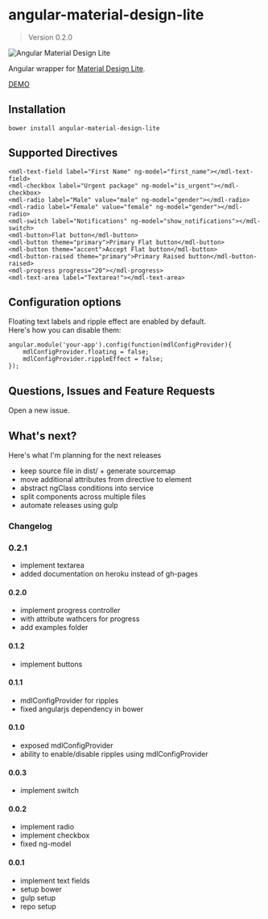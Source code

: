 # angular-material-design-lite
> Version 0.2.0

![Angular Material Design Lite](http://i.imgur.com/SI4Nmb3.png)

Angular wrapper for [Material Design Lite](http://getmdl.io).


[DEMO](http://jadjoubran.github.io/angular-material-design-lite/)


## Installation

`bower install angular-material-design-lite`


## Supported Directives

`<mdl-text-field label="First Name" ng-model="first_name"></mdl-text-field>`  
`<mdl-checkbox label="Urgent package" ng-model="is_urgent"></mdl-checkbox>`  
`<mdl-radio label="Male" value="male" ng-model="gender"></mdl-radio>`  
`<mdl-radio label="Female" value="female" ng-model="gender"></mdl-radio>`  
`<mdl-switch label="Notifications" ng-model="show_notifications"></mdl-switch>`   
`<mdl-button>Flat button</mdl-button>`   
`<mdl-button theme="primary">Primary Flat button</mdl-button>`   
`<mdl-button theme="accent">Accept Flat button</mdl-button>`   
`<mdl-button-raised theme="primary">Primary Raised button</mdl-button-raised>`   
`<mdl-progress progress="20"></mdl-progress>`   
`<mdl-text-area label="Textarea!"></mdl-text-area>`

## Configuration options

Floating text labels and ripple effect are enabled by default.  
Here's how you can disable them:

    angular.module('your-app').config(function(mdlConfigProvider){
        mdlConfigProvider.floating = false;
        mdlConfigProvider.rippleEffect = false;
    });

## Questions, Issues and Feature Requests

Open a new issue.

## What's next?

Here's what I'm planning for the next releases


+ keep source file in dist/ + generate sourcemap
+ move additional attributes from directive to element
+ abstract ngClass conditions into service
+ split components across multiple files
+ automate releases using gulp



### Changelog

### 0.2.1
+ implement textarea
+ added documentation on heroku instead of gh-pages

#### 0.2.0

+ implement progress controller
+ with attribute wathcers for progress
+ add examples folder

#### 0.1.2

+ implement buttons

#### 0.1.1

+ mdlConfigProvider for ripples
+ fixed angularjs dependency in bower


#### 0.1.0

+ exposed mdlConfigProvider
+ ability to enable/disable ripples using mdlConfigProvider

#### 0.0.3

+ implement switch


#### 0.0.2

+ implement radio
+ implement checkbox
+ fixed ng-model


#### 0.0.1

+ implement text fields
+ setup bower
+ gulp setup
+ repo setup
